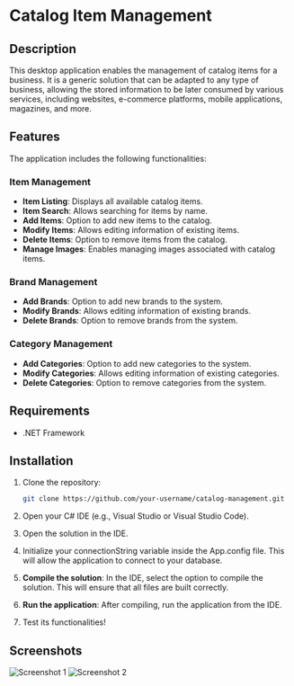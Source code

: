 # Catalog Item Management

## Description

This desktop application enables the management of catalog items for a business. It is a generic solution that can be adapted to any type of business, allowing the stored information to be later consumed by various services, including websites, e-commerce platforms, mobile applications, magazines, and more.

## Features

The application includes the following functionalities:

### Item Management
- **Item Listing**: Displays all available catalog items.
- **Item Search**: Allows searching for items by name.
- **Add Items**: Option to add new items to the catalog.
- **Modify Items**: Allows editing information of existing items.
- **Delete Items**: Option to remove items from the catalog.
- **Manage Images**: Enables managing images associated with catalog items.

### Brand Management
- **Add Brands**: Option to add new brands to the system.
- **Modify Brands**: Allows editing information of existing brands.
- **Delete Brands**: Option to remove brands from the system.

### Category Management
- **Add Categories**: Option to add new categories to the system.
- **Modify Categories**: Allows editing information of existing categories.
- **Delete Categories**: Option to remove categories from the system.

## Requirements
- .NET Framework 

## Installation

1. Clone the repository:
   ```bash
   git clone https://github.com/your-username/catalog-management.git
   
2. Open your C# IDE (e.g., Visual Studio or Visual Studio Code).

3. Open the solution in the IDE.

4. Initialize your connectionString variable inside the App.config file. This will allow the application to connect to your database.

5. **Compile the solution**: In the IDE, select the option to compile the solution. This will ensure that all files are built correctly.
   
6. **Run the application**: After compiling, run the application from the IDE.

7.  Test its functionalities!

## Screenshots

![Screenshot 1](images/screenshot1.png)
![Screenshot 2](images/screenshot2.png)

